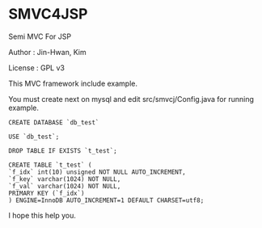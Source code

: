 SMVC4JSP
========

Semi MVC For JSP


Author : Jin-Hwan, Kim

License : GPL v3


This MVC framework include example.

You must create next on mysql and edit src/smvcj/Config.java for running example.


	CREATE DATABASE `db_test`

	USE `db_test`;

	DROP TABLE IF EXISTS `t_test`;

	CREATE TABLE `t_test` (
  	`f_idx` int(10) unsigned NOT NULL AUTO_INCREMENT,
  	`f_key` varchar(1024) NOT NULL,
  	`f_val` varchar(1024) NOT NULL,
  	PRIMARY KEY (`f_idx`)
	) ENGINE=InnoDB AUTO_INCREMENT=1 DEFAULT CHARSET=utf8;
	


I hope this help you.
